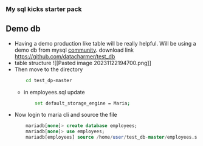 
### My sql kicks starter pack

## Demo db
- Having a demo production like table will be really helpful. Will be using a demo db from mysql [community](https://dev.mysql.com/doc/employee/en/). download link https://github.com/datacharmer/test_db
- table structure ![[Pasted image 20231122194700.png]]
- Then move to the directory
  ```bash
	  cd test_dp-master
  ```
  - in employees.sql update 
    ```bash
		set default_storage_engine = Maria;
    ```
- Now login to maria cli and source the file
  ```SQL
	  mariadb[none]> create database employees;
	  mariadb[none]> use employees;
	  mariadb[employees] source /home/user/test_db-master/employees.sql;
  ```
